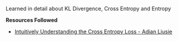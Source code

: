 Learned in detail about KL Divergence, Cross Entropy and Entropy

**Resources Followed**
- [Intuitively Understanding the Cross Entropy Loss - Adian Liusie](https://youtu.be/Pwgpl9mKars?feature=shared)

